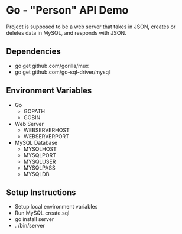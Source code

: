 # Go - "Person" API Demo
Project is supposed to be a web server that takes in JSON, creates or deletes data in MySQL, and responds with JSON.

## Dependencies
* go get github.com/gorilla/mux
* go get github.com/go-sql-driver/mysql

## Environment Variables
* Go
    * GOPATH
    * GOBIN
* Web Server
    * WEBSERVERHOST
    * WEBSERVERPORT
* MySQL Database
    * MYSQLHOST
    * MYSQLPORT
    * MYSQLUSER
    * MYSQLPASS
    * MYSQLDB

## Setup Instructions
* Setup local environment variables
* Run MySQL create.sql
* go install server
* . /bin/server
